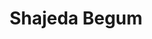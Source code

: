 ---
layout: member
title: "Shajeda Begum"
category: member
position: Graduate Student
nickname: Shajeda
handle: 
email: sbegum3@asu.edu
twitter: 
github: 
scholar: 
image: /assets/images/team/Shajeda.jpg
cv: 
alum: false
---